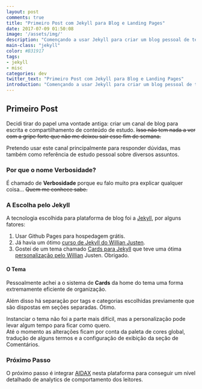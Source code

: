 ```yaml
---
layout: post
comments: true
title: "Primeiro Post com Jekyll para Blog e Landing Pages"
date: 2017-07-09 01:50:08
image: '/assets/img/'
description: "Començando a usar Jekyll para criar um blog pessoal de tecnologia e outras coisinhas"
main-class: "jekyll"
color: #B31917
tags: 
- jekyll
- misc
categories: dev
twitter_text: "Primeiro Post com Jekyll para Blog e Landing Pages"
introduction: "Començando a usar Jekyll para criar um blog pessoal de tecnologia e outras coisinhas"
---
```


## Primeiro Post

Decidi tirar do papel uma vontade antiga: criar um canal de blog para escrita e compartilhamento de conteúdo de estudo. ~~Isso não tem nada a ver com a gripe forte que não me deixou sair esse fim de semana.~~    

Pretendo usar este canal principalmente para responder dúvidas, mas também como referência de estudo pessoal sobre diversos assuntos.

### Por que o nome Verbosidade?

É chamado de **Verbosidade** porque eu falo muito pra explicar qualquer coisa... ~~Quem me conhece sabe.~~  

### A Escolha pelo Jekyll

A tecnologia escolhida para plataforma de blog foi a [Jekyll][jekyll], por alguns fatores:

1. Usar Github Pages para hospedagem grátis. 
1. Já havia um ótimo [curso de Jekyll do Willian Justen][jekyll-curso].
1. Gostei de um tema chamado [Cards para Jekyll][jekyll-cards] que teve uma ótima [personalização pelo Willian][jekyll-cards-wj] Justen. Obrigado.

#### O Tema

Pessoalmente achei a o sistema de **Cards** da home do tema uma forma extremamente eficiente de organização.  

Além disso há separação por tags e categorias escolhidas previamente que são dispostas em seções separadas. Ótimo.  

Instanciar o tema não foi a parte mais difícil, mas a personalização pode levar algum tempo para ficar como quero.  
Até o momento as alterações ficam por conta da paleta de cores global, tradução de alguns termos e a configuração de exibição da seção de Comentários.  

### Próximo Passo

O próximo passo é integrar [AIDAX][aidax] nesta plataforma para conseguir um nível detalhado de analytics de comportamento dos leitores.  


[jekyll]:  https://jekyllrb.com
[jekyll-curso]: https://www.udemy.com/criando-sites-estaticos-com-jekyll/
[jekyll-cards]: https://github.com/sharu725/cards
[jekyll-cards-wj]:https://github.com/willianjusten/cards-jekyll-template
[aidax]: http://www.aidaxbi.com/